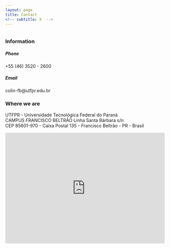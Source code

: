 ```yaml
---
layout: page
title: Contact
<!-- subtitle: X  -->
---
```


<div class="text">
	<div class="column">
      <h3>Information</h3>
      	<h5>Phone</h5> 
		  +55 (46) 3520 - 2600
		<h5>Email</h5> 
		  colin-fb@utfpr.edu.br
	</div>
	<div class="columm">
	 <h3>Where we are</h3>
	 	<p>UTFPR - Universidade Tecnológica Federal do Paraná<br>  
	 	CAMPUS FRANCISCO BELTRÃO Linha Santa Bárbara s/n<br> 
	 	CEP 85601-970 - Caixa Postal 135 - Francisco Beltrão - PR - Brasil</p>
	</div>
</div>


<div class="img">
 <iframe src="https://www.google.com/maps/embed?pb=!1m18!1m12!1m3!1d3583.4553978584404!2d-53.093668385473!3d-26.084049065432826!2m3!1f0!2f0!3f0!3m2!1i1024!2i768!4f13.1!3m3!1m2!1s0x94f0725f2eb2f133%3A0x4bda755abacbfcd8!2sUniversidade%20Tecnol%C3%B3gica%20Federal%20do%20Paran%C3%A1%2C%20C%C3%A2mpus%20Francisco%20Beltr%C3%A3o!5e0!3m2!1spt-BR!2sbr!4v1625766053772!5m2!1spt-BR!2sbr" width="100%" height="350" style="border:0;" allowfullscreen="" loading="lazy"></iframe>
</div>
